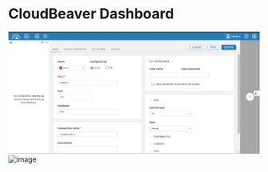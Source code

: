 # CloudBeaver Dashboard
![CloudBeaver Dashboard](dashboadCloudbeaver.jpg)
![image](https://github.com/user-attachments/assets/b90dcc6f-0dea-499a-9a4b-27248a19851a)

